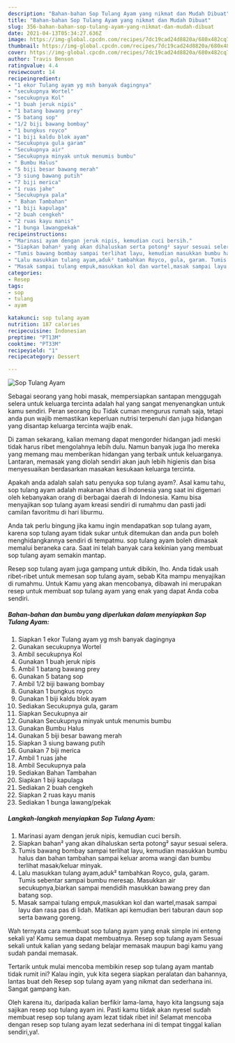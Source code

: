 ```yaml
---
description: "Bahan-bahan Sop Tulang Ayam yang nikmat dan Mudah Dibuat"
title: "Bahan-bahan Sop Tulang Ayam yang nikmat dan Mudah Dibuat"
slug: 356-bahan-bahan-sop-tulang-ayam-yang-nikmat-dan-mudah-dibuat
date: 2021-04-13T05:34:27.636Z
image: https://img-global.cpcdn.com/recipes/7dc19cad24d8820a/680x482cq70/sop-tulang-ayam-foto-resep-utama.jpg
thumbnail: https://img-global.cpcdn.com/recipes/7dc19cad24d8820a/680x482cq70/sop-tulang-ayam-foto-resep-utama.jpg
cover: https://img-global.cpcdn.com/recipes/7dc19cad24d8820a/680x482cq70/sop-tulang-ayam-foto-resep-utama.jpg
author: Travis Benson
ratingvalue: 4.4
reviewcount: 14
recipeingredient:
- "1 ekor Tulang ayam yg msh banyak dagingnya"
- "secukupnya Wortel"
- "secukupnya Kol"
- "1 buah jeruk nipis"
- "1 batang bawang prey"
- "5 batang sop"
- "1/2 biji bawang bombay"
- "1 bungkus royco"
- "1 biji kaldu blok ayam"
- "Secukupnya gula garam"
- "Secukupnya air"
- "Secukupnya minyak untuk menumis bumbu"
- " Bumbu Halus"
- "5 biji besar bawang merah"
- "3 siung bawang putih"
- "7 biji merica"
- "1 ruas jahe"
- "Secukupnya pala"
- " Bahan Tambahan"
- "1 biji kapulaga"
- "2 buah cengkeh"
- "2 ruas kayu manis"
- "1 bunga lawangpekak"
recipeinstructions:
- "Marinasi ayam dengan jeruk nipis, kemudian cuci bersih."
- "Siapkan bahan² yang akan dihaluskan serta potong² sayur sesuai selera."
- "Tumis bawang bombay sampai terlihat layu, kemudian masukkan bumbu halus dan bahan tambahan sampai keluar aroma wangi dan bumbu terlihat masak/keluar minyak."
- "Lalu masukkan tulang ayam,aduk² tambahkan Royco, gula, garam. Tumis sebentar sampai bumbu meresap. Masukkan air secukupnya,biarkan sampai mendidih masukkan bawang prey dan batang sop."
- "Masak sampai tulang empuk,masukkan kol dan wartel,masak sampai layu dan rasa pas di lidah. Matikan api kemudian beri taburan daun sop serta bawang goreng."
categories:
- Resep
tags:
- sop
- tulang
- ayam

katakunci: sop tulang ayam 
nutrition: 187 calories
recipecuisine: Indonesian
preptime: "PT13M"
cooktime: "PT33M"
recipeyield: "1"
recipecategory: Dessert

---
```



![Sop Tulang Ayam](https://img-global.cpcdn.com/recipes/7dc19cad24d8820a/680x482cq70/sop-tulang-ayam-foto-resep-utama.jpg)

Sebagai seorang yang hobi masak, mempersiapkan santapan menggugah selera untuk keluarga tercinta adalah hal yang sangat menyenangkan untuk kamu sendiri. Peran seorang ibu Tidak cuman mengurus rumah saja, tetapi anda pun wajib memastikan keperluan nutrisi terpenuhi dan juga hidangan yang disantap keluarga tercinta wajib enak.

Di zaman  sekarang, kalian memang dapat mengorder hidangan jadi meski tidak harus ribet mengolahnya lebih dulu. Namun banyak juga lho mereka yang memang mau memberikan hidangan yang terbaik untuk keluarganya. Lantaran, memasak yang diolah sendiri akan jauh lebih higienis dan bisa menyesuaikan berdasarkan masakan kesukaan keluarga tercinta. 



Apakah anda adalah salah satu penyuka sop tulang ayam?. Asal kamu tahu, sop tulang ayam adalah makanan khas di Indonesia yang saat ini digemari oleh kebanyakan orang di berbagai daerah di Indonesia. Kamu bisa menyajikan sop tulang ayam kreasi sendiri di rumahmu dan pasti jadi camilan favoritmu di hari liburmu.

Anda tak perlu bingung jika kamu ingin mendapatkan sop tulang ayam, karena sop tulang ayam tidak sukar untuk ditemukan dan anda pun boleh menghidangkannya sendiri di tempatmu. sop tulang ayam boleh dimasak memalui beraneka cara. Saat ini telah banyak cara kekinian yang membuat sop tulang ayam semakin mantap.

Resep sop tulang ayam juga gampang untuk dibikin, lho. Anda tidak usah ribet-ribet untuk memesan sop tulang ayam, sebab Kita mampu menyajikan di rumahmu. Untuk Kamu yang akan mencobanya, dibawah ini merupakan resep untuk membuat sop tulang ayam yang enak yang dapat Anda coba sendiri.

<!--inarticleads1-->

##### Bahan-bahan dan bumbu yang diperlukan dalam menyiapkan Sop Tulang Ayam:

1. Siapkan 1 ekor Tulang ayam yg msh banyak dagingnya
1. Gunakan secukupnya Wortel
1. Ambil secukupnya Kol
1. Gunakan 1 buah jeruk nipis
1. Ambil 1 batang bawang prey
1. Gunakan 5 batang sop
1. Ambil 1/2 biji bawang bombay
1. Gunakan 1 bungkus royco
1. Gunakan 1 biji kaldu blok ayam
1. Sediakan Secukupnya gula, garam
1. Siapkan Secukupnya air
1. Gunakan Secukupnya minyak untuk menumis bumbu
1. Gunakan  Bumbu Halus
1. Gunakan 5 biji besar bawang merah
1. Siapkan 3 siung bawang putih
1. Gunakan 7 biji merica
1. Ambil 1 ruas jahe
1. Ambil Secukupnya pala
1. Sediakan  Bahan Tambahan
1. Siapkan 1 biji kapulaga
1. Sediakan 2 buah cengkeh
1. Siapkan 2 ruas kayu manis
1. Sediakan 1 bunga lawang/pekak




<!--inarticleads2-->

##### Langkah-langkah menyiapkan Sop Tulang Ayam:

1. Marinasi ayam dengan jeruk nipis, kemudian cuci bersih.
1. Siapkan bahan² yang akan dihaluskan serta potong² sayur sesuai selera.
1. Tumis bawang bombay sampai terlihat layu, kemudian masukkan bumbu halus dan bahan tambahan sampai keluar aroma wangi dan bumbu terlihat masak/keluar minyak.
1. Lalu masukkan tulang ayam,aduk² tambahkan Royco, gula, garam. Tumis sebentar sampai bumbu meresap. Masukkan air secukupnya,biarkan sampai mendidih masukkan bawang prey dan batang sop.
1. Masak sampai tulang empuk,masukkan kol dan wartel,masak sampai layu dan rasa pas di lidah. Matikan api kemudian beri taburan daun sop serta bawang goreng.




Wah ternyata cara membuat sop tulang ayam yang enak simple ini enteng sekali ya! Kamu semua dapat membuatnya. Resep sop tulang ayam Sesuai sekali untuk kalian yang sedang belajar memasak maupun bagi kamu yang sudah pandai memasak.

Tertarik untuk mulai mencoba membikin resep sop tulang ayam mantab tidak rumit ini? Kalau ingin, yuk kita segera siapkan peralatan dan bahannya, lantas buat deh Resep sop tulang ayam yang nikmat dan sederhana ini. Sangat gampang kan. 

Oleh karena itu, daripada kalian berfikir lama-lama, hayo kita langsung saja sajikan resep sop tulang ayam ini. Pasti kamu tiidak akan nyesel sudah membuat resep sop tulang ayam lezat tidak ribet ini! Selamat mencoba dengan resep sop tulang ayam lezat sederhana ini di tempat tinggal kalian sendiri,ya!.

